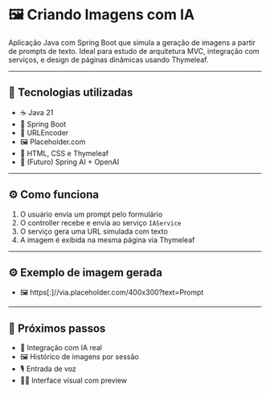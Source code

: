 # 🖼️ Criando Imagens com IA

Aplicação Java com Spring Boot que simula a geração de imagens a partir de prompts de texto. 
Ideal para estudo de arquitetura MVC, integração com serviços, e design de páginas dinâmicas usando Thymeleaf.

---

## 🚀 Tecnologias utilizadas

- ☕ Java 21
- 🌱 Spring Boot
- 🧠 URLEncoder
- 🖼️ Placeholder.com
- 🎨 HTML, CSS e Thymeleaf
- 🧪 (Futuro) Spring AI + OpenAI

---

## ⚙️ Como funciona

1. O usuário envia um prompt pelo formulário
2. O controller recebe e envia ao serviço `IAService`
3. O serviço gera uma URL simulada com texto
4. A imagem é exibida na mesma página via Thymeleaf

---

## ⚙️ Exemplo de imagem gerada 

- 🖼️ https[:]//via.placeholder.com/400x300?text=Prompt

---

## 📌 Próximos passos

- 🔗 Integração com IA real  
- 🖼️ Histórico de imagens por sessão  
- 🎙️ Entrada de voz  
- 🧑‍🎨 Interface visual com preview


